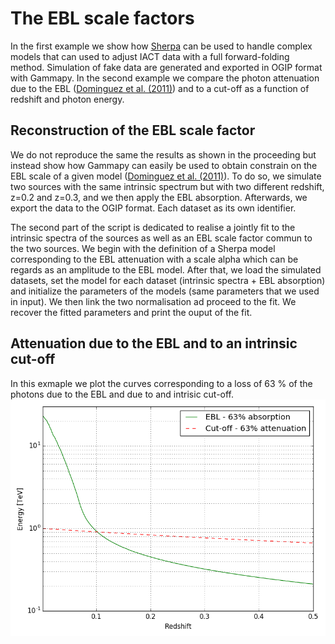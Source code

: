 # The EBL scale factors
In the first example we show how [Sherpa](https://github.com/sherpa/sherpa) can be used to handle complex models that can used to adjust IACT data with a full forward-folding method. Simulation of fake data are generated and exported in OGIP format with Gammapy. In the second example we compare the photon attenuation due to the EBL ([Dominguez et al. (2011)](http://adsabs.harvard.edu/abs/2011MNRAS.410.2556D)) and to a cut-off as a function of redshift and photon energy.

## Reconstruction of the EBL scale factor
We do not reproduce the same the results as shown in the proceeding but instead show how Gammapy can easily be used to obtain constrain on the EBL scale of a given model ([Dominguez et al. (2011)](http://adsabs.harvard.edu/abs/2011MNRAS.410.2556D)). To do so, we simulate two sources with the same intrinsic spectrum but with two different redshift, z=0.2 and z=0.3, and we then apply the EBL absorption. Afterwards, we export the data to the OGIP format. Each dataset as its own identifier.

The second part of the script is dedicated to realise a jointly fit to the intrinsic spectra of the sources as well as an  EBL scale factor commun to the two sources. We begin with the definition of a Sherpa model corresponding to the EBL attenuation with a scale alpha which can be regards as an amplitude to the EBL model. After that, we load the simulated datasets, set the model for each dataset (intrinsic spectra + EBL absorption) and initialize the parameters of the models (same parameters that we used in input). We then link the two normalisation ad proceed to the fit. We recover the fitted parameters and print the ouput of the fit.

## Attenuation due to the EBL and to an intrinsic cut-off
In this exmaple we plot the curves corresponding to a loss of 63 % of the photons due to the EBL and due to and intrisic cut-off.
![alt tag](./plots/attenuation.png)
